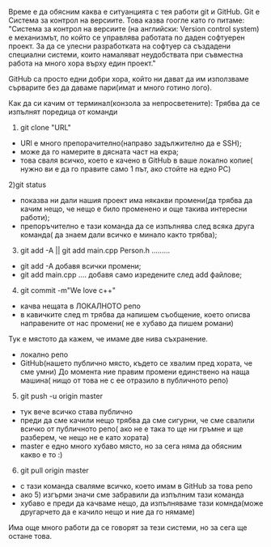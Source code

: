 Време е да обясним каква е ситуанцията с тея работи git и GitHub.
Git е Система за контрол на версиите.
Това казва гоогле като го питаме: "Система за контрол на версиите (на английски: Version control system) е механизмът, по който се управлява работата по даден софтуерен проект. За да се улесни разработката на софтуер са създадени специални системи, които намаляват неудобствата при съвместна работа на много хора върху един проект."

GitHub  са просто едни добри хора, който ни дават да им използваме сърварите без да даваме пари(имат и много готино лого).

Как да си качим от терминал(конзола  за непросветените):
Трябва да се изпълнят поредица от команди


1) git clone "URL"
- URl е много препорачително(направо задължително да е  SSH);
- може да го намерите в дясната част на екра;
- това сваля всичко, което е качено в GitHub в ваше локално копие( нужно ви е да го правите само 1 път, ако стойте на едно PC)

2)git status
- показва ни дали нашия проект има някакви промени(да трябва да качим нещо, че нещо е било променено и още такива интересни работи);
- препоръчително е тази команда да се изпълнява след всяка друга команда( да знаем дали всичко е минало както трябва);


3) git add -A  || git add main.cpp Person.h .........
- git add -A  добавя всички промени; 
- git add main.cpp ....  добавя само изредените след add файлове; 


4) git commit -m"We love c++"
- качва нещата в ЛОКАЛНОТО репо
- в кавичките след m трябва да напишем съобщение, което описва направените от нас промени( не е хубаво да пишем романи)

Тук е мястото да кажем, че имаме две нива съхранение.
- локално репо
- GitHub(нашето публично място, където се хвалим пред хората, че сме умни)
До момента ние правим промени единствено на наща машина( нищо от това не с ее отразило в публичното репо)

5) git push -u origin master
- тук вече всичко става публично
- преди да сме качили нещо трябва да сме сигурни, че сме свалили всичко от публичното репо( ако не е така то ще ни гръмне и ще разберем, че нещо не е като хората)
- master е едно много хубаво място, но за сега няма да обясним какво е то :)

6) git pull origin master
- с тази команда сваляме всичко, което имам в GitHub за това репо
- ако 5) изгърми значи сме забравили да изпълним тази команда
- хубаво е преди да качваме нещо, да изпълняваме тази комнда(може другарчето да е качило нещо и ние да го нямаме)

Има още много работи да се говорят за тези системи, но за сега ще остане това.


